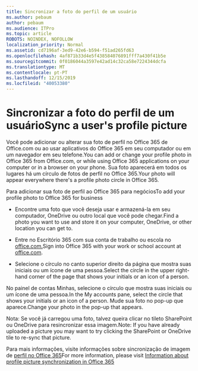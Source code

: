 ```yaml
---
title: Sincronizar a foto do perfil de um usuário
ms.author: pebaum
author: pebaum
ms.audience: ITPro
ms.topic: article
ROBOTS: NOINDEX, NOFOLLOW
localization_priority: Normal
ms.assetid: cd7196af-3ed9-42e6-b594-f51ad265fd63
ms.openlocfilehash: 4af871b33d4e5f438584076891fff7a430f41b5e
ms.sourcegitcommit: 0f0186044a3597e42ad14c32ca58e7224344dcfa
ms.translationtype: MT
ms.contentlocale: pt-PT
ms.lasthandoff: 12/15/2019
ms.locfileid: "40053380"
---
```

# <a name="sync-a-users-profile-picture"></a><span data-ttu-id="b92f4-102">Sincronizar a foto do perfil de um usuário</span><span class="sxs-lookup"><span data-stu-id="b92f4-102">Sync a user's profile picture</span></span>

<span data-ttu-id="b92f4-103">Você pode adicionar ou alterar sua foto de perfil no Office 365 de Office.com ou ao usar aplicativos do Office 365 em seu computador ou em um navegador em seu telefone.</span><span class="sxs-lookup"><span data-stu-id="b92f4-103">You can add or change your profile photo in Office 365 from Office.com, or while using Office 365 applications on your computer or in a browser on your phone.</span></span> <span data-ttu-id="b92f4-104">Sua foto aparecerá em todos os lugares há um círculo de fotos de perfil no Office 365.</span><span class="sxs-lookup"><span data-stu-id="b92f4-104">Your photo will appear everywhere there's a profile photo circle in Office 365.</span></span>

<span data-ttu-id="b92f4-105">Para adicionar sua foto de perfil ao Office 365 para negócios</span><span class="sxs-lookup"><span data-stu-id="b92f4-105">To add your profile photo to Office 365 for business</span></span>

- <span data-ttu-id="b92f4-106">Encontre uma foto que você deseja usar e armazená-la em seu computador, OneDrive ou outro local que você pode chegar.</span><span class="sxs-lookup"><span data-stu-id="b92f4-106">Find a photo you want to use and store it on your computer, OneDrive, or other location you can get to.</span></span>

- <span data-ttu-id="b92f4-107">Entre no Escritório 365 com sua conta de trabalho ou escola no [office.com.](http://www.office.com)</span><span class="sxs-lookup"><span data-stu-id="b92f4-107">Sign into Office 365 with your work or school account at [office.com](http://www.office.com).</span></span>

- <span data-ttu-id="b92f4-108">Selecione o círculo no canto superior direito da página que mostra suas iniciais ou um ícone de uma pessoa.</span><span class="sxs-lookup"><span data-stu-id="b92f4-108">Select the circle in the upper right-hand corner of the page that shows your initials or an icon of a person.</span></span>

<span data-ttu-id="b92f4-109">No painel de contas Minhas, selecione o círculo que mostra suas iniciais ou um ícone de uma pessoa.</span><span class="sxs-lookup"><span data-stu-id="b92f4-109">In the My accounts pane, select the circle that shows your initials or an icon of a person.</span></span> <span data-ttu-id="b92f4-110">Mude sua foto no pop-up que aparece.</span><span class="sxs-lookup"><span data-stu-id="b92f4-110">Change your photo in the pop-up that appears.</span></span>

<span data-ttu-id="b92f4-111">Nota: Se você já carregou uma foto, talvez queira clicar no tileto SharePoint ou OneDrive para resincronizar essa imagem.</span><span class="sxs-lookup"><span data-stu-id="b92f4-111">Note: If you have already uploaded a picture you may want to try clicking the SharePoint or OneDrive tile to re-sync that picture.</span></span>

<span data-ttu-id="b92f4-112">Para mais informações, visite informações sobre sincronização de imagem de [perfil no Office 365](https://support.office.com/article/information-about-profile-picture-synchronization-in-office-365-20594d76-d054-4af4-a660-401133e3d48a)</span><span class="sxs-lookup"><span data-stu-id="b92f4-112">For more information, please visit [Information about profile picture synchronization in Office 365](https://support.office.com/article/information-about-profile-picture-synchronization-in-office-365-20594d76-d054-4af4-a660-401133e3d48a)</span></span>

